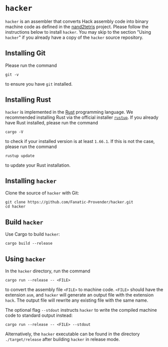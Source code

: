# `hacker`

`hacker` is an assembler that converts Hack assembly code into binary machine code as defined in the [nand2tetris] project.  Please follow the instructions below to install `hacker`.  You may skip to the section "Using `hacker`" if you already have a copy of the `hacker` source repository.

## Installing Git

Please run the command
```
git -v
```
to ensure you have `git` installed.

## Installing Rust

`hacker` is implemented in the [Rust] programming language.  We recommended installing Rust via the official installer [`rustup`].  If you already have Rust installed, please run the command
```
cargo -V
```
to check if your installed version is at least `1.66.1`.  If this is not the case, please run the command
```
rustup update
```
to update your Rust installation.

## Installing `hacker`

Clone the source of `hacker` with Git:
```
git clone https://github.com/Fanatic-Provender/hacker.git
cd hacker
```

## Build `hacker`

Use Cargo to build `hacker`:
```
cargo build --release
```

## Using `hacker`

In the `hacker` directory, run the command
```
cargo run --release -- <FILE>
```
to convert the assembly file `<FILE>` to machine code.
`<FILE>` should have the extension `asm`,
and `hacker` will generate an output file with the extension `hack`.
The output file will rewrite any existing file with the same name.

The optional flag `--stdout` instructs `hacker` to write the compiled machine code to standard output instead:
```
cargo run --release -- <FILE> --stdout
```

Alternatively, the `hacker` executable can be found
in the directory `./target/release`
after building `hacker` in release mode.


[nand2tetris]: https://www.nand2tetris.org/
[Rust]: https://www.rust-lang.org/
[`rustup`]: https://rustup.rs/
